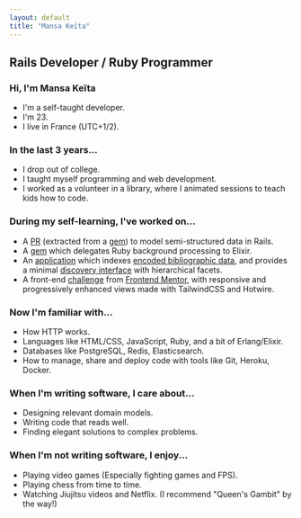 ```yaml
---
layout: default
title: "Mansa Keïta"
---
```

## Rails Developer / Ruby Programmer

### Hi, I'm Mansa Keïta
* I'm a self-taught developer.
* I'm 23.
* I live in France (UTC+1/2).

### In the last 3 years...
* I drop out of college.
* I taught myself programming and web development.
* I worked as a volunteer in a library, where I animated sessions to teach kids how to
		code.

### During my self-learning, I've worked on...
* A [PR](https://github.com/rails/rails/pull/43399) (extracted from a [gem](https://github.com/mansakondo/activemodel-embedding)) to model semi-structured data in Rails.
* A [gem](https://github.com/mansakondo/parallelixir) which delegates Ruby background processing to Elixir.
* An [application](https://karan-demo.herokuapp.com/) which indexes [encoded bibliographic data](https://en.wikipedia.org/wiki/MARC_standards), and provides a minimal [discovery interface](https://blog.andornot.com/blog/discovery-interfaces-a-new-opac-for-libraries/) with hierarchical facets.
* A front-end [challenge](https://rest-countries-challenge.herokuapp.com/) from [Frontend Mentor](https://www.frontendmentor.io/challenges/rest-countries-api-with-color-theme-switcher-5cacc469fec04111f7b848ca), with responsive and progressively enhanced views made with TailwindCSS and Hotwire.

### Now I'm familiar with...
* How HTTP works.
* Languages like HTML/CSS, JavaScript, Ruby, and a bit of Erlang/Elixir.
* Databases like PostgreSQL, Redis, Elasticsearch.
* How to manage, share and deploy code with tools like Git, Heroku, Docker.

### When I'm writing software, I care about...
* Designing relevant domain models.
* Writing code that reads well.
* Finding elegant solutions to complex problems.

### When I'm not writing software, I enjoy...
* Playing video games (Especially fighting games and FPS).
* Playing chess from time to time.
* Watching Jiujitsu videos and Netflix. (I recommend "Queen's Gambit" by the way!)
